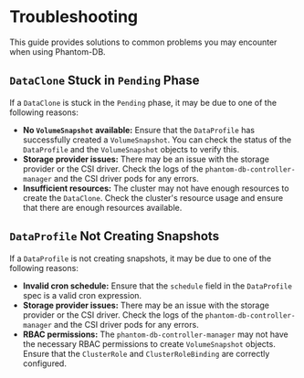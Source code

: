 # Troubleshooting

This guide provides solutions to common problems you may encounter when using Phantom-DB.

## `DataClone` Stuck in `Pending` Phase

If a `DataClone` is stuck in the `Pending` phase, it may be due to one of the following reasons:

-   **No `VolumeSnapshot` available:** Ensure that the `DataProfile` has successfully created a `VolumeSnapshot`. You can check the status of the `DataProfile` and the `VolumeSnapshot` objects to verify this.
-   **Storage provider issues:** There may be an issue with the storage provider or the CSI driver. Check the logs of the `phantom-db-controller-manager` and the CSI driver pods for any errors.
-   **Insufficient resources:** The cluster may not have enough resources to create the `DataClone`. Check the cluster's resource usage and ensure that there are enough resources available.

## `DataProfile` Not Creating Snapshots

If a `DataProfile` is not creating snapshots, it may be due to one of the following reasons:

-   **Invalid cron schedule:** Ensure that the `schedule` field in the `DataProfile` spec is a valid cron expression.
-   **Storage provider issues:** There may be an issue with the storage provider or the CSI driver. Check the logs of the `phantom-db-controller-manager` and the CSI driver pods for any errors.
-   **RBAC permissions:** The `phantom-db-controller-manager` may not have the necessary RBAC permissions to create `VolumeSnapshot` objects. Ensure that the `ClusterRole` and `ClusterRoleBinding` are correctly configured.
